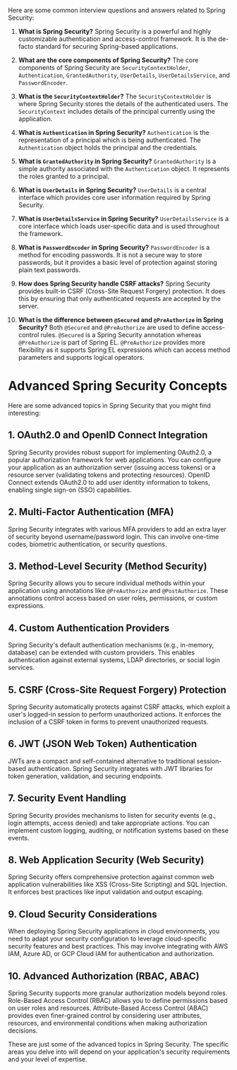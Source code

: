 Here are some common interview questions and answers related to Spring Security:

1. **What is Spring Security?**
    Spring Security is a powerful and highly customizable authentication and access-control framework. It is the de-facto standard for securing Spring-based applications.

2. **What are the core components of Spring Security?**
    The core components of Spring Security are `SecurityContextHolder`, `Authentication`, `GrantedAuthority`, `UserDetails`, `UserDetailsService`, and `PasswordEncoder`.

3. **What is the `SecurityContextHolder`?**
    The `SecurityContextHolder` is where Spring Security stores the details of the authenticated users. The `SecurityContext` includes details of the principal currently using the application.

4. **What is `Authentication` in Spring Security?**
    `Authentication` is the representation of a principal which is being authenticated. The `Authentication` object holds the principal and the credentials.

5. **What is `GrantedAuthority` in Spring Security?**
    `GrantedAuthority` is a simple authority associated with the `Authentication` object. It represents the roles granted to a principal.

6. **What is `UserDetails` in Spring Security?**
    `UserDetails` is a central interface which provides core user information required by Spring Security.

7. **What is `UserDetailsService` in Spring Security?**
    `UserDetailsService` is a core interface which loads user-specific data and is used throughout the framework.

8. **What is `PasswordEncoder` in Spring Security?**
    `PasswordEncoder` is a method for encoding passwords. It is not a secure way to store passwords, but it provides a basic level of protection against storing plain text passwords.

9. **How does Spring Security handle CSRF attacks?**
    Spring Security provides built-in CSRF (Cross-Site Request Forgery) protection. It does this by ensuring that only authenticated requests are accepted by the server.

10. **What is the difference between `@Secured` and `@PreAuthorize` in Spring Security?**
     Both `@Secured` and `@PreAuthorize` are used to define access-control rules. `@Secured` is a Spring Security annotation whereas `@PreAuthorize` is part of Spring EL. `@PreAuthorize` provides more flexibility as it supports Spring EL expressions which can access method parameters and supports logical operators.
     
# Advanced Spring Security Concepts

Here are some advanced topics in Spring Security that you might find interesting:

## 1. OAuth2.0 and OpenID Connect Integration

Spring Security provides robust support for implementing OAuth2.0, a popular authorization framework for web applications. You can configure your application as an authorization server (issuing access tokens) or a resource server (validating tokens and protecting resources). OpenID Connect extends OAuth2.0 to add user identity information to tokens, enabling single sign-on (SSO) capabilities.

## 2. Multi-Factor Authentication (MFA)

Spring Security integrates with various MFA providers to add an extra layer of security beyond username/password login. This can involve one-time codes, biometric authentication, or security questions.

## 3. Method-Level Security (Method Security)

Spring Security allows you to secure individual methods within your application using annotations like `@PreAuthorize` and `@PostAuthorize`. These annotations control access based on user roles, permissions, or custom expressions.

## 4. Custom Authentication Providers

Spring Security's default authentication mechanisms (e.g., in-memory, database) can be extended with custom providers. This enables authentication against external systems, LDAP directories, or social login services.

## 5. CSRF (Cross-Site Request Forgery) Protection

Spring Security automatically protects against CSRF attacks, which exploit a user's logged-in session to perform unauthorized actions. It enforces the inclusion of a CSRF token in forms to prevent unauthorized requests.

## 6. JWT (JSON Web Token) Authentication

JWTs are a compact and self-contained alternative to traditional session-based authentication. Spring Security integrates with JWT libraries for token generation, validation, and securing endpoints.

## 7. Security Event Handling

Spring Security provides mechanisms to listen for security events (e.g., login attempts, access denied) and take appropriate actions. You can implement custom logging, auditing, or notification systems based on these events.

## 8. Web Application Security (Web Security)

Spring Security offers comprehensive protection against common web application vulnerabilities like XSS (Cross-Site Scripting) and SQL Injection. It enforces best practices like input validation and output escaping.

## 9. Cloud Security Considerations

When deploying Spring Security applications in cloud environments, you need to adapt your security configuration to leverage cloud-specific security features and best practices. This may involve integrating with AWS IAM, Azure AD, or GCP Cloud IAM for authentication and authorization.

## 10. Advanced Authorization (RBAC, ABAC)

Spring Security supports more granular authorization models beyond roles. Role-Based Access Control (RBAC) allows you to define permissions based on user roles and resources. Attribute-Based Access Control (ABAC) provides even finer-grained control by considering user attributes, resources, and environmental conditions when making authorization decisions.

These are just some of the advanced topics in Spring Security. The specific areas you delve into will depend on your application's security requirements and your level of expertise.